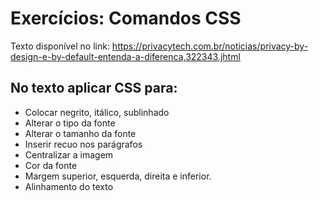 # Exercícios: Comandos CSS

Texto disponível no link: https://privacytech.com.br/noticias/privacy-by-design-e-by-default-entenda-a-diferenca,322343.jhtml

## No texto aplicar CSS para:
- Colocar negrito, itálico, sublinhado
- Alterar o tipo da fonte
- Alterar o tamanho da fonte
- Inserir recuo nos parágrafos
- Centralizar a imagem
- Cor da fonte
- Margem superior, esquerda, direita e inferior.
- Alinhamento do texto